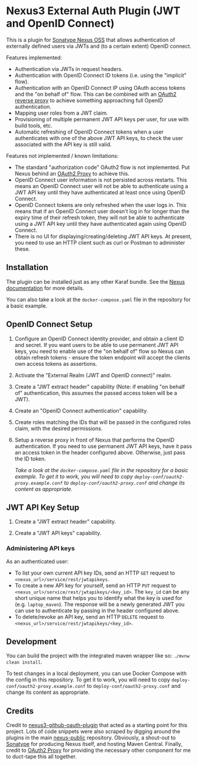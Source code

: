 # Nexus3 External Auth Plugin (JWT and OpenID Connect)
This is a plugin for [Sonatype Nexus OSS][Nexus] that allows authentication of externally defined users via JWTs and
(to a certain extent) OpenID connect.

Features implemented:
  - Authentication via JWTs in request headers.
  - Authentication with OpenID Connect ID tokens (i.e. using the "implicit" flow).
  - Authentication with an OpenID Connect IP using OAuth access tokens and the "on behalf of" flow. This can be combined
    with an [OAuth2 reverse proxy][OAuth2 Proxy] to achieve something approaching full OpenID authentication.
  - Mapping user roles from a JWT claim.
  - Provisioning of multiple permanent JWT API keys per user, for use with build tools, etc.
  - Automatic refreshing of OpenID Connect tokens when a user authenticates with one of the above JWT API keys,
    to check the user associated with the API key is still valid.
    
Features not implemented / known limitations:
  - The standard "authorization code" OAuth2 flow is not implemented.
    Put Nexus behind an [OAuth2 Proxy] to achieve this.
  - OpenID Connect user information is not persisted across restarts. This means an OpenID Connect user will not be able
    to authenticate using a JWT API key until they have authenticated at least once using OpenID Connect.
  - OpenID Connect tokens are only refreshed when the user logs in. This means that if an OpenID Connect user doesn't
    log in for longer than the expiry time of their refresh token, they will not be able to authenticate using a JWT
    API key until they have authenticated again using OpenID Connect.
  - There is no UI for displaying/creating/deleting JWT API keys. At present, you need to use an HTTP client such as
    curl or Postman to administer these.
    
## Installation

The plugin can be installed just as any other Karaf bundle. See the
[Nexus documentation](https://help.sonatype.com/repomanager3/bundle-development/installing-bundles) for more details.

You can also take a look at the `docker-compose.yaml` file in the repository for a basic example.

## OpenID Connect Setup

1. Configure an OpenID Connect identity provider, and obtain a client ID and secret. If you want users to be able to use
   permanent JWT API keys, you need to enable use of the "on behalf of" flow so Nexus can obtain refresh tokens -
   ensure the token endpoint will accept the clients own access tokens as assertions.
   
1. Activate the "External Realm (JWT and OpenID connect)" realm.
   
1. Create a "JWT extract header" capability
   (Note: if enabling "on behalf of" authentication, this assumes the passed access token will be a JWT).
   
1. Create an "OpenID Connect authentication" capability.

1. Create roles matching the IDs that will be passed in the configured roles claim, with the desired permissions.
   
1. Setup a reverse proxy in front of Nexus that performs the OpenID authentication. If you need to use permanent JWT API
   keys, have it pass an access token in the header configured above. Otherwise, just pass the ID token.
   
   _Take a look at the `docker-compose.yaml` file in the repository for a basic example. To get it to work,
   you will need to copy `deploy-conf/oauth2-proxy.example.conf` to `deploy-conf/oauth2-proxy.conf` and change its
   content as appropriate._
   
## JWT API Key Setup

1. Create a "JWT extract header" capability.
   
1. Create a "JWT API keys" capability.

### Administering API keys

As an authenticated user:
  - To list your own current API key IDs, send an HTTP `GET` request to `<nexus_url>/service/rest/jwtapikeys`.
  - To create a new API key for yourself, send an HTTP `PUT` request to `<nexus_url>/service/rest/jwtapikeys/<key_id>`.
    The `key_id` can be any short unique name that helps you to identify what the key is used for (e.g. `laptop_maven`).
    The response will be a newly generated JWT you can use to authenticate by passing in the header configured above.
  - To delete/revoke an API key, send an HTTP `DELETE` request to `<nexus_url>/service/rest/jwtapikeys/<key_id>`.

## Development
You can build the project with the integrated maven wrapper like so: `./mvnw clean install`.

To test changes in a local deployment, you can use Docker Compose with the config in this repository. To get it to work,
you will need to copy `deploy-conf/oauth2-proxy.example.conf` to `deploy-conf/oauth2-proxy.conf` and change its content
as appropriate.

## Credits

Credit to [nexus3-github-oauth-plugin](https://github.com/L21s/nexus3-github-oauth-plugin) that acted as a starting
point for this project. Lots of code snippets were also scraped by digging around the plugins in the main
[nexus-public](https://github.com/sonatype/nexus-public) repository. Obviously, a shout-out to [Sonatype] for producing
Nexus itself, and hosting Maven Central. Finally, credit to [OAuth2 Proxy] for providing the necessary other component
for me to duct-tape this all together.

[Nexus]: https://www.sonatype.com/products/repository-oss?topnav=true
[Sonatype]: https://www.sonatype.com/
[OAuth2 Proxy]: https://oauth2-proxy.github.io/oauth2-proxy/ 
